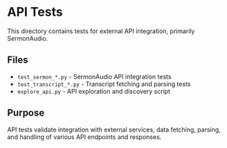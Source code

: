 # API Tests

This directory contains tests for external API integration, primarily SermonAudio.

## Files

- `test_sermon_*.py` - SermonAudio API integration tests
- `test_transcript_*.py` - Transcript fetching and parsing tests
- `explore_api.py` - API exploration and discovery script

## Purpose

API tests validate integration with external services, data fetching, parsing, and handling of various API endpoints and responses.

